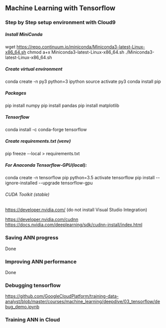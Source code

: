 ## Machine Learning with Tensorflow

### Step by Step setup environment with Cloud9

##### Install MiniConda
wget https://repo.continuum.io/miniconda/Miniconda3-latest-Linux-x86_64.sh
chmod a+x Miniconda3-latest-Linux-x86_64.sh
./Miniconda3-latest-Linux-x86_64.sh

##### Create virtual environment
conda create -n py3 python=3 ipython
source activate py3
conda install pip

##### Packages
pip install numpy
pip install pandas
pip install matplotlib

##### Tensorflow
conda install -c conda-forge tensorflow


##### Create requirements.txt (venv)
pip freeze --local > requirements.txt



##### For Anaconda Tensorflow-GPU(local):
conda create -n tensorflow pip python=3.5 
activate tensorflow
pip install --ignore-installed --upgrade tensorflow-gpu 

###### CUDA Toolkit (stable)
https://developer.nvidia.com/
(do not install Visual Studio Integration)

https://developer.nvidia.com/cudnn
https://docs.nvidia.com/deeplearning/sdk/cudnn-install/index.html



### Saving ANN progress
Done

### Improving ANN performance
Done


### Debugging tensorflow

https://github.com/GoogleCloudPlatform/training-data-analyst/blob/master/courses/machine_learning/deepdive/03_tensorflow/debug_demo.ipynb

### Training ANN in Cloud

